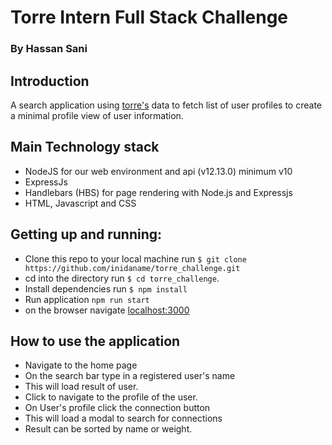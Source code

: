 # Torre Intern Full Stack Challenge
### By Hassan Sani

## Introduction
A search application using [torre's](https://torre.bio) data to fetch list of user profiles to create a minimal profile view of user information.

## Main Technology stack
* NodeJS for our web environment and api (v12.13.0) minimum v10
* ExpressJs
* Handlebars (HBS) for page rendering with Node.js and Expressjs
* HTML, Javascript and CSS

## Getting up and running:
 * Clone this repo to your local machine run `$ git clone https://github.com/inidaname/torre_challenge.git` 
 * cd into the directory run `$ cd torre_challenge`.
 * Install dependencies run `$ npm install`
 * Run application `npm run start`
 * on the browser navigate [localhost:3000](http://localhost:3000)

## How to use the application
* Navigate to the home page
* On the search bar type in a registered user's name
* This will load result of user.
* Click to navigate to the profile of the user.
* On User's profile click the connection button
* This will load a modal to search for connections
* Result can be sorted by name or weight.